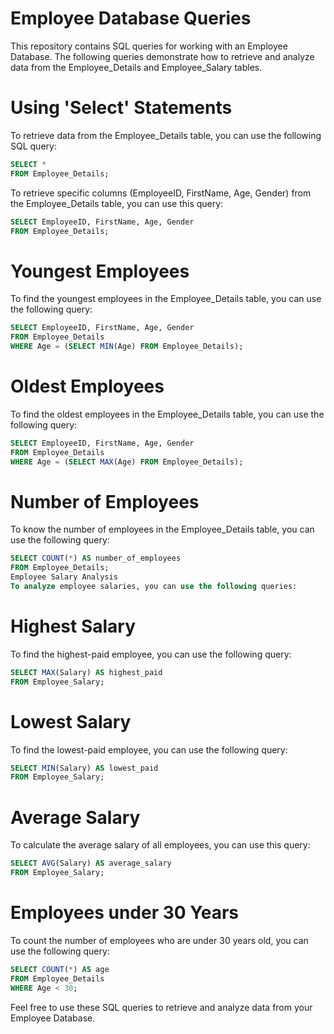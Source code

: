 # Employee Database Queries
This repository contains SQL queries for working with an Employee Database. The following queries demonstrate how to retrieve and analyze data from the Employee_Details and Employee_Salary tables.

# Using 'Select' Statements
To retrieve data from the Employee_Details table, you can use the following SQL query:

```sql
SELECT *
FROM Employee_Details;
```

To retrieve specific columns (EmployeeID, FirstName, Age, Gender) from the Employee_Details table, you can use this query:

```sql
SELECT EmployeeID, FirstName, Age, Gender
FROM Employee_Details;
```

# Youngest Employees
To find the youngest employees in the Employee_Details table, you can use the following query:

```sql
SELECT EmployeeID, FirstName, Age, Gender
FROM Employee_Details
WHERE Age = (SELECT MIN(Age) FROM Employee_Details);
```

# Oldest Employees
To find the oldest employees in the Employee_Details table, you can use the following query:

```sql
SELECT EmployeeID, FirstName, Age, Gender
FROM Employee_Details
WHERE Age = (SELECT MAX(Age) FROM Employee_Details);
```

# Number of Employees
To know the number of employees in the Employee_Details table, you can use the following query:

```sql
SELECT COUNT(*) AS number_of_employees
FROM Employee_Details;
Employee Salary Analysis
To analyze employee salaries, you can use the following queries:
```

# Highest Salary
To find the highest-paid employee, you can use the following query:

```sql
SELECT MAX(Salary) AS highest_paid
FROM Employee_Salary;
```

# Lowest Salary
To find the lowest-paid employee, you can use the following query:

```sql
SELECT MIN(Salary) AS lowest_paid
FROM Employee_Salary;
```
# Average Salary
To calculate the average salary of all employees, you can use this query:

```sql
SELECT AVG(Salary) AS average_salary
FROM Employee_Salary;
```

# Employees under 30 Years
To count the number of employees who are under 30 years old, you can use the following query:

```sql
SELECT COUNT(*) AS age
FROM Employee_Details
WHERE Age < 30;
```

Feel free to use these SQL queries to retrieve and analyze data from your Employee Database.
